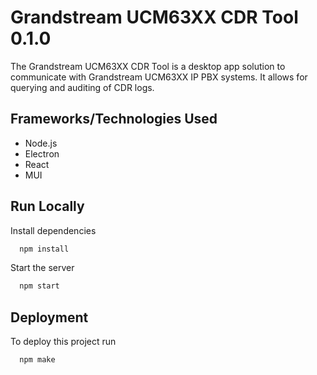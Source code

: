 # Grandstream UCM63XX CDR Tool 0.1.0


The Grandstream UCM63XX CDR Tool is a desktop app solution to communicate with Grandstream UCM63XX IP PBX systems. It allows for querying and auditing of CDR logs.

## Frameworks/Technologies Used

* Node.js
* Electron
* React
* MUI

## Run Locally

Install dependencies

```bash
  npm install
```

Start the server

```bash
  npm start
```

## Deployment

To deploy this project run

```bash
  npm make
```